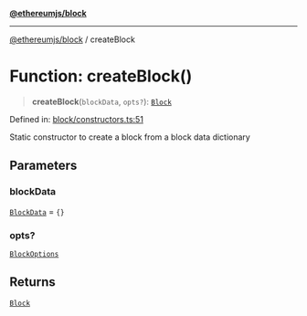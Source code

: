 [**@ethereumjs/block**](../README.md)

***

[@ethereumjs/block](../README.md) / createBlock

# Function: createBlock()

> **createBlock**(`blockData`, `opts?`): [`Block`](../classes/Block.md)

Defined in: [block/constructors.ts:51](https://github.com/ethereumjs/ethereumjs-monorepo/blob/master/packages/block/src/block/constructors.ts#L51)

Static constructor to create a block from a block data dictionary

## Parameters

### blockData

[`BlockData`](../interfaces/BlockData.md) = `{}`

### opts?

[`BlockOptions`](../interfaces/BlockOptions.md)

## Returns

[`Block`](../classes/Block.md)
